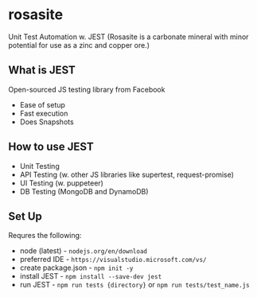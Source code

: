 # rosasite
Unit Test Automation w. JEST
(Rosasite is a carbonate mineral with minor potential for use as a zinc and copper ore.)

## What is JEST
Open-sourced JS testing library from Facebook
* Ease of setup
* Fast execution
* Does Snapshots

## How to use JEST
* Unit Testing
* API Testing (w. other JS libraries like supertest, request-promise)
* UI Testing (w. puppeteer)
* DB Testing (MongoDB and DynamoDB)

## Set Up
Requres the following:
* node (latest) - `nodejs.org/en/download`
* preferred IDE - `https://visualstudio.microsoft.com/vs/`
* create package.json - `npm init -y`
* install JEST - `npm install --save-dev jest`
* run JEST - `npm run tests {directory}` or `npm run tests/test_name.js`
